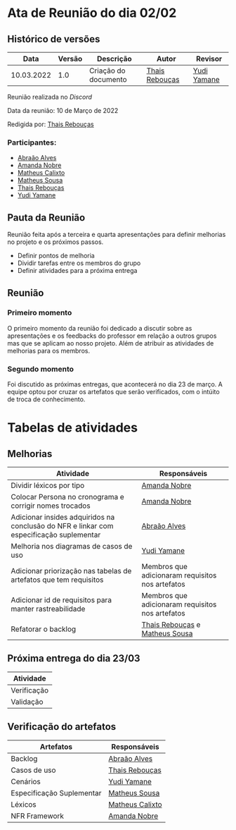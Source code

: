 # Ata de Reunião do dia 02/02

## Histórico de versões
| Data       | Versão | Descrição            | Autor                                         | Revisor                                      |
| ---------- | ------ | -------------------- | --------------------------------------------- | -------------------------------------------- |
| 10.03.2022 | 1.0    | Criação do documento | [Thais Rebouças](https://github.com/Thais-ra) | [Yudi Yamane](https://github.com/yudi-azvd) |

Reunião realizada no _Discord_

Data da reunião: 10 de Março de 2022

Redigida por: [Thais Rebouças](https://github.com/Thais-ra)

### Participantes:

- [Abraão Alves](https://github.com/Abraao1231) 
- [Amanda Nobre](https://github.com/AmandaNbr)
- [Matheus Calixto](https://github.com/matheuscvp)
- [Matheus Sousa](https://github.com/gatotabaco)
- [Thais Rebouças](https://github.com/Thais-ra)
- [Yudi Yamane](https://github.com/yudi-azvd)

## Pauta da Reunião

Reunião feita após a terceira e quarta apresentações para definir melhorias no projeto e os próximos passos.

- Definir pontos de melhoria
- Dividir tarefas entre os membros do grupo
- Definir atividades para a próxima entrega

## Reunião
### Primeiro momento

O primeiro momento da reunião foi dedicado a discutir sobre as apresentações e os feedbacks do professor em relação a outros grupos mas que se aplicam ao nosso projeto.
Além de atribuir as atividades de melhorias para os membros.

### Segundo momento

Foi discutido as próximas entregas, que acontecerá no dia 23 de março. A equipe optou por cruzar os artefatos que serão verificados, com o intúito de troca de conhecimento.

# Tabelas de atividades

## Melhorias

| Atividade                                                                               | Responsáveis                                                                                   |
| --------------------------------------------------------------------------------------- | ---------------------------------------------------------------------------------------------- |
| Dividir léxicos por tipo                                                                | [Amanda Nobre](https://github.com/AmandaNbr)                                                   |
| Colocar Persona no cronograma e corrigir nomes trocados                                 | [Amanda Nobre](https://github.com/AmandaNbr)                                                   |
| Adicionar insides adquiridos na conclusão do NFR e linkar com especificação suplementar | [Abraão Alves](https://github.com/Abraao1231)                                                  |
| Melhoria nos diagramas de casos de uso                                                  | [Yudi Yamane](https://github.com/yudi-azvd)                                                    |
| Adicionar priorização nas tabelas de artefatos que tem requisitos                       | Membros que adicionaram requisitos nos artefatos                                               |
| Adicionar id de requisitos para manter rastreabilidade                                  | Membros que adicionaram requisitos nos artefatos                                               |
| Refatorar o backlog                                                                     | [Thais Rebouças](https://github.com/Thais-ra) e [Matheus Sousa](https://github.com/gatotabaco) |

## Próxima entrega do dia 23/03

| Atividade   |
| ----------- |
| Verificação |
| Validação   |

## Verificação do artefatos

| Artefatos                 | Responsáveis                                     |
| ------------------------- | ------------------------------------------------ |
| Backlog                   | [Abraão Alves](https://github.com/Abraao1231)    |
| Casos de uso              | [Thais Rebouças](https://github.com/Thais-ra)    |
| Cenários                  | [Yudi Yamane](https://github.com/yudi-azvd)      |
| Especificação Suplementar | [Matheus Sousa](https://github.com/gatotabaco)   |
| Léxicos                   | [Matheus Calixto](https://github.com/matheuscvp) |
| NFR Framework             | [Amanda Nobre](https://github.com/AmandaNbr)     |

